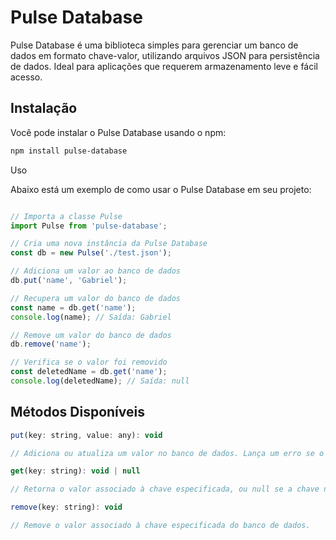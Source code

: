 # Pulse Database

Pulse Database é uma biblioteca simples para gerenciar um banco de dados em formato chave-valor, utilizando arquivos JSON para persistência de dados. Ideal para aplicações que requerem armazenamento leve e fácil acesso.

## Instalação

Você pode instalar o Pulse Database usando o npm:

```bash
npm install pulse-database
```
Uso

Abaixo está um exemplo de como usar o Pulse Database em seu projeto:

```javascript

// Importa a classe Pulse
import Pulse from 'pulse-database';

// Cria uma nova instância da Pulse Database
const db = new Pulse('./test.json');

// Adiciona um valor ao banco de dados
db.put('name', 'Gabriel');

// Recupera um valor do banco de dados
const name = db.get('name');
console.log(name); // Saída: Gabriel

// Remove um valor do banco de dados
db.remove('name');

// Verifica se o valor foi removido
const deletedName = db.get('name');
console.log(deletedName); // Saída: null
```

## Métodos Disponíveis

```javascript
put(key: string, value: any): void

// Adiciona ou atualiza um valor no banco de dados. Lança um erro se o valor for undefined.
```

```javascript
get(key: string): void | null

// Retorna o valor associado à chave especificada, ou null se a chave não existir.
```

```javascript
remove(key: string): void

// Remove o valor associado à chave especificada do banco de dados.
```
